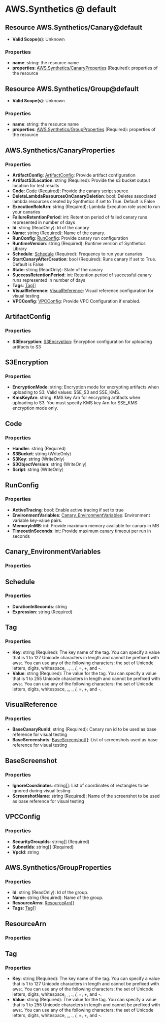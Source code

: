 # AWS.Synthetics @ default

## Resource AWS.Synthetics/Canary@default
* **Valid Scope(s)**: Unknown
### Properties
* **name**: string: the resource name
* **properties**: [AWS.Synthetics/CanaryProperties](#awssyntheticscanaryproperties) (Required): properties of the resource

## Resource AWS.Synthetics/Group@default
* **Valid Scope(s)**: Unknown
### Properties
* **name**: string: the resource name
* **properties**: [AWS.Synthetics/GroupProperties](#awssyntheticsgroupproperties) (Required): properties of the resource

## AWS.Synthetics/CanaryProperties
### Properties
* **ArtifactConfig**: [ArtifactConfig](#artifactconfig): Provide artifact configuration
* **ArtifactS3Location**: string (Required): Provide the s3 bucket output location for test results
* **Code**: [Code](#code) (Required): Provide the canary script source
* **DeleteLambdaResourcesOnCanaryDeletion**: bool: Deletes associated lambda resources created by Synthetics if set to True. Default is False
* **ExecutionRoleArn**: string (Required): Lambda Execution role used to run your canaries
* **FailureRetentionPeriod**: int: Retention period of failed canary runs represented in number of days
* **Id**: string (ReadOnly): Id of the canary
* **Name**: string (Required): Name of the canary.
* **RunConfig**: [RunConfig](#runconfig): Provide canary run configuration
* **RuntimeVersion**: string (Required): Runtime version of Synthetics Library
* **Schedule**: [Schedule](#schedule) (Required): Frequency to run your canaries
* **StartCanaryAfterCreation**: bool (Required): Runs canary if set to True. Default is False
* **State**: string (ReadOnly): State of the canary
* **SuccessRetentionPeriod**: int: Retention period of successful canary runs represented in number of days
* **Tags**: [Tag](#tag)[]
* **VisualReference**: [VisualReference](#visualreference): Visual reference configuration for visual testing
* **VPCConfig**: [VPCConfig](#vpcconfig): Provide VPC Configuration if enabled.

## ArtifactConfig
### Properties
* **S3Encryption**: [S3Encryption](#s3encryption): Encryption configuration for uploading artifacts to S3

## S3Encryption
### Properties
* **EncryptionMode**: string: Encryption mode for encrypting artifacts when uploading to S3. Valid values: SSE_S3 and SSE_KMS.
* **KmsKeyArn**: string: KMS key Arn for encrypting artifacts when uploading to S3. You must specify KMS key Arn for SSE_KMS encryption mode only.

## Code
### Properties
* **Handler**: string (Required)
* **S3Bucket**: string (WriteOnly)
* **S3Key**: string (WriteOnly)
* **S3ObjectVersion**: string (WriteOnly)
* **Script**: string (WriteOnly)

## RunConfig
### Properties
* **ActiveTracing**: bool: Enable active tracing if set to true
* **EnvironmentVariables**: [Canary_EnvironmentVariables](#canaryenvironmentvariables): Environment variable key-value pairs.
* **MemoryInMB**: int: Provide maximum memory available for canary in MB
* **TimeoutInSeconds**: int: Provide maximum canary timeout per run in seconds

## Canary_EnvironmentVariables
### Properties

## Schedule
### Properties
* **DurationInSeconds**: string
* **Expression**: string (Required)

## Tag
### Properties
* **Key**: string (Required): The key name of the tag. You can specify a value that is 1 to 127 Unicode characters in length and cannot be prefixed with aws:. You can use any of the following characters: the set of Unicode letters, digits, whitespace, _, ., /, =, +, and -. 
* **Value**: string (Required): The value for the tag. You can specify a value that is 1 to 255 Unicode characters in length and cannot be prefixed with aws:. You can use any of the following characters: the set of Unicode letters, digits, whitespace, _, ., /, =, +, and -. 

## VisualReference
### Properties
* **BaseCanaryRunId**: string (Required): Canary run id to be used as base reference for visual testing
* **BaseScreenshots**: [BaseScreenshot](#basescreenshot)[]: List of screenshots used as base reference for visual testing

## BaseScreenshot
### Properties
* **IgnoreCoordinates**: string[]: List of coordinates of rectangles to be ignored during visual testing
* **ScreenshotName**: string (Required): Name of the screenshot to be used as base reference for visual testing

## VPCConfig
### Properties
* **SecurityGroupIds**: string[] (Required)
* **SubnetIds**: string[] (Required)
* **VpcId**: string

## AWS.Synthetics/GroupProperties
### Properties
* **Id**: string (ReadOnly): Id of the group.
* **Name**: string (Required): Name of the group.
* **ResourceArns**: [ResourceArn](#resourcearn)[]
* **Tags**: [Tag](#tag)[]

## ResourceArn
### Properties

## Tag
### Properties
* **Key**: string (Required): The key name of the tag. You can specify a value that is 1 to 127 Unicode characters in length and cannot be prefixed with aws:. You can use any of the following characters: the set of Unicode letters, digits, whitespace, _, ., /, =, +, and -. 
* **Value**: string (Required): The value for the tag. You can specify a value that is 1 to 255 Unicode characters in length and cannot be prefixed with aws:. You can use any of the following characters: the set of Unicode letters, digits, whitespace, _, ., /, =, +, and -. 

